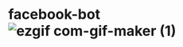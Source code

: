 # facebook-bot![ezgif com-gif-maker (1)](https://user-images.githubusercontent.com/50017804/155329131-ae4ab29c-94f5-40d6-a12a-2fabc6dd074c.gif)
